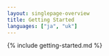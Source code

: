 ```yaml
---
layout: singlepage-overview
title: Getting Started
languages: ["ja", "uk"]
---
```


{% include getting-started.md %}
